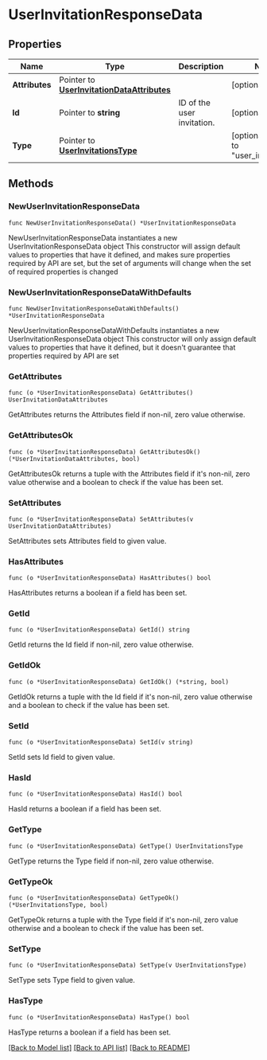 # UserInvitationResponseData

## Properties

Name | Type | Description | Notes
------------ | ------------- | ------------- | -------------
**Attributes** | Pointer to [**UserInvitationDataAttributes**](UserInvitationDataAttributes.md) |  | [optional] 
**Id** | Pointer to **string** | ID of the user invitation. | [optional] 
**Type** | Pointer to [**UserInvitationsType**](UserInvitationsType.md) |  | [optional] [default to "user_invitations"]

## Methods

### NewUserInvitationResponseData

`func NewUserInvitationResponseData() *UserInvitationResponseData`

NewUserInvitationResponseData instantiates a new UserInvitationResponseData object
This constructor will assign default values to properties that have it defined,
and makes sure properties required by API are set, but the set of arguments
will change when the set of required properties is changed

### NewUserInvitationResponseDataWithDefaults

`func NewUserInvitationResponseDataWithDefaults() *UserInvitationResponseData`

NewUserInvitationResponseDataWithDefaults instantiates a new UserInvitationResponseData object
This constructor will only assign default values to properties that have it defined,
but it doesn't guarantee that properties required by API are set

### GetAttributes

`func (o *UserInvitationResponseData) GetAttributes() UserInvitationDataAttributes`

GetAttributes returns the Attributes field if non-nil, zero value otherwise.

### GetAttributesOk

`func (o *UserInvitationResponseData) GetAttributesOk() (*UserInvitationDataAttributes, bool)`

GetAttributesOk returns a tuple with the Attributes field if it's non-nil, zero value otherwise
and a boolean to check if the value has been set.

### SetAttributes

`func (o *UserInvitationResponseData) SetAttributes(v UserInvitationDataAttributes)`

SetAttributes sets Attributes field to given value.

### HasAttributes

`func (o *UserInvitationResponseData) HasAttributes() bool`

HasAttributes returns a boolean if a field has been set.

### GetId

`func (o *UserInvitationResponseData) GetId() string`

GetId returns the Id field if non-nil, zero value otherwise.

### GetIdOk

`func (o *UserInvitationResponseData) GetIdOk() (*string, bool)`

GetIdOk returns a tuple with the Id field if it's non-nil, zero value otherwise
and a boolean to check if the value has been set.

### SetId

`func (o *UserInvitationResponseData) SetId(v string)`

SetId sets Id field to given value.

### HasId

`func (o *UserInvitationResponseData) HasId() bool`

HasId returns a boolean if a field has been set.

### GetType

`func (o *UserInvitationResponseData) GetType() UserInvitationsType`

GetType returns the Type field if non-nil, zero value otherwise.

### GetTypeOk

`func (o *UserInvitationResponseData) GetTypeOk() (*UserInvitationsType, bool)`

GetTypeOk returns a tuple with the Type field if it's non-nil, zero value otherwise
and a boolean to check if the value has been set.

### SetType

`func (o *UserInvitationResponseData) SetType(v UserInvitationsType)`

SetType sets Type field to given value.

### HasType

`func (o *UserInvitationResponseData) HasType() bool`

HasType returns a boolean if a field has been set.


[[Back to Model list]](../README.md#documentation-for-models) [[Back to API list]](../README.md#documentation-for-api-endpoints) [[Back to README]](../README.md)


